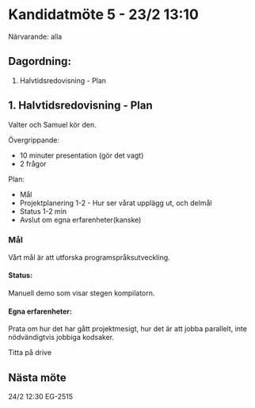 # Kandidatmöte 5 - 23/2 13:10

Närvarande: alla 

## Dagordning:
1. Halvtidsredovisning - Plan

## 1. Halvtidsredovisning - Plan
Valter och Samuel kör den.

Övergrippande:
* 10 minuter presentation (gör det vagt)
* 2 frågor

Plan: 
* Mål
* Projektplanering 1-2 - Hur ser vårat upplägg ut, och delmål
* Status 1-2 min
* Avslut om egna erfarenheter(kanske) 

### Mål
Vårt mål är att utforska programspråksutveckling.

#### Status:
Manuell demo som visar stegen kompilatorn.

#### Egna erfarenheter:
Prata om hur det har gått projektmesigt, hur det är att jobba parallelt,
inte nödvändigtvis jobbiga kodsaker.
 
Titta på drive

## Nästa möte 
24/2 12:30 EG-2515